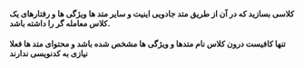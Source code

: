#### کلاسی بسازید که در آن از طریق متد جادویی اینیت و سایر متد ها ویژگی ها و رفتارهای یک کلاس معامله گر را داشته باشد.

#### تنها کافیست درون کلاس نام متدها و ویژگی ها مشخص شده باشد و محتوای متد ها فعلا نیازی به کدنویسی ندارند